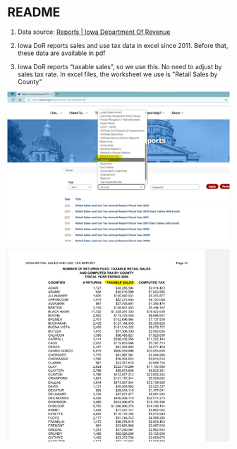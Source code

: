 # README

1. Data source: [Reports | Iowa Department Of Revenue](https://tax.iowa.gov/reports?term_node_tid_depth=88)

2. Iowa DoR reports sales and use tax data in excel since 2011. Before that, these data are available in pdf

3. Iowa DoR reports “taxable sales”, so we use this. No need to adjust by sales tax rate. In excel files, the worksheet we use is "Retail Sales by County"

![image-20230918185649573](README.assets/image-20230918185649573.png)

![image-20230918190207727](README.assets/image-20230918190207727.png)